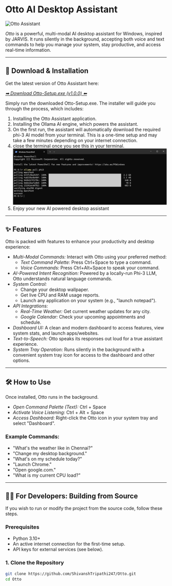 # Otto AI Desktop Assistant

![Otto Assistant](https://placehold.co/800x300/1A0D2E/00FFFF?text=Otto%20AI%20Assistant)

*Otto* is a powerful, multi-modal AI desktop assistant for Windows, inspired by JARVIS. It runs silently in the background, accepting both voice and text commands to help you manage your system, stay productive, and access real-time information.

---

## 🚀 Download & Installation

Get the latest version of Otto Assistant here:

*[➡ Download Otto-Setup.exe (v1.0.0) ⬅](https://github.com/ShivanshTripathi247/Otto/releases/tag/v1.0.0)*



Simply run the downloaded Otto-Setup.exe. The installer will guide you through the process, which includes:
1.  Installing the Otto Assistant application.
2.  Installing the Ollama AI engine, which powers the assistant.
3.  On the first run, the assistant will automatically download the required phi-3 AI model from your terminal. This is a one-time setup and may take a few minutes depending on your internet connection.
4. close the terminal once you see this in your terminal.
![Otto Assistant](assets/install.png)
5. Enjoy your new AI powered desktop assistant
---

## ✨ Features

Otto is packed with features to enhance your productivity and desktop experience:

* *Multi-Modal Commands:* Interact with Otto using your preferred method:
    * *Text Command Palette:* Press Ctrl+Space to type a command.
    * *Voice Commands:* Press Ctrl+Alt+Space to speak your command.
* *AI-Powered Intent Recognition:* Powered by a locally-run Phi-3 LLM, Otto understands natural language commands.
* *System Control:*
    * Change your desktop wallpaper.
    * Get live CPU and RAM usage reports.
    * Launch any application on your system (e.g., "launch notepad").
* *API Integrations:*
    * *Real-Time Weather:* Get current weather updates for any city.
    * *Google Calendar:* Check your upcoming appointments and schedule.
* *Dashboard UI:* A clean and modern dashboard to access features, view system stats, and launch apps/websites.
* *Text-to-Speech:* Otto speaks its responses out loud for a true assistant experience.
* *System Tray Operation:* Runs silently in the background with a convenient system tray icon for access to the dashboard and other options.

---

## 🛠 How to Use

Once installed, Otto runs in the background.

* *Open Command Palette (Text):* Ctrl + Space
* *Activate Voice Listening:* Ctrl + Alt + Space
* *Access Dashboard:* Right-click the Otto icon in your system tray and select "Dashboard".

### Example Commands:
* "What's the weather like in Chennai?"
* "Change my desktop background."
* "What's on my schedule today?"
* "Launch Chrome."
* "Open google.com."
* "What is my current CPU load?"

---

## 👨‍💻 For Developers: Building from Source

If you wish to run or modify the project from the source code, follow these steps.

### Prerequisites
* Python 3.10+
* An active internet connection for the first-time setup.
* API keys for external services (see below).

### 1. Clone the Repository
```bash
git clone https://github.com/ShivanshTripathi247/Otto.git
cd Otto